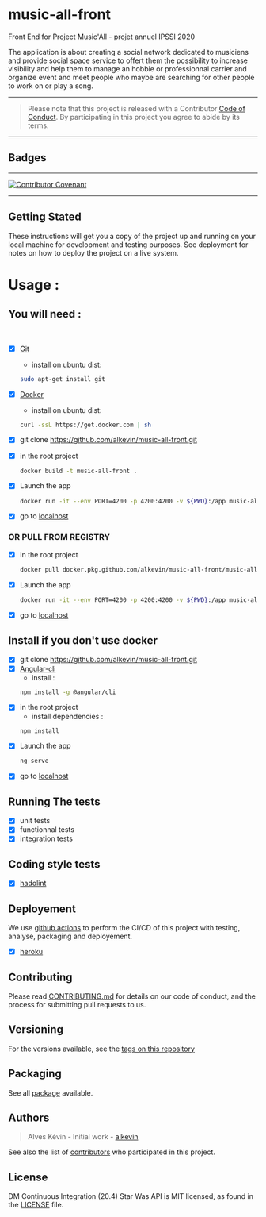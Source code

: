 # music-all-front
Front End for Project Music'All - projet annuel IPSSI 2020

The application is about creating a social network dedicated to musiciens and provide social space service to offert them the possibility to increase visibility and help them to manage an hobbie or professionnal carrier and organize event and meet people who maybe are searching for other people to work on or play a song.

------
>   Please note that this project is released with a Contributor [Code of Conduct](https://github.com/alkevin/music-all-front/blob/master/CODE_OF_CONDUCT.md). By participating in this project you agree to abide by its terms.
------

## Badges 

-------
[![Contributor Covenant](https://img.shields.io/badge/Contributor%20Covenant-v2.0%20adopted-ff69b4.svg)](https://github.com/alkevin/music-all-front/blob/master/CODE_OF_CONDUCT.md)

-------

## Getting Stated
These instructions will get you a copy of the project up and running on your local machine for development and testing purposes. See deployment for notes on how to deploy the project on a live system.

# Usage :

## You will need :
​
- [X] [Git](https://www.atlassian.com/fr/git/tutorials/install-git)
    - install on ubuntu dist:
    ```bash 
    sudo apt-get install git
    ```

- [X] [Docker](https://docs.docker.com/install/)
    - install on ubuntu dist: 
    ```bash 
    curl -ssL https://get.docker.com | sh 
    ```

- [X] git clone https://github.com/alkevin/music-all-front.git

- [X] in the root project
    ```bash
    docker build -t music-all-front .
    ```

- [X] Launch the app
    ```bash
    docker run -it --env PORT=4200 -p 4200:4200 -v ${PWD}:/app music-all-front
    ```

- [X] go to [localhost](http://localhost:4200)

### OR PULL FROM REGISTRY

- [X] in the root project
    ```bash
    docker pull docker.pkg.github.com/alkevin/music-all-front/music-all-front:latest
    ```

- [X] Launch the app
    ```bash
    docker run -it --env PORT=4200 -p 4200:4200 -v ${PWD}:/app music-all-front
    ```

- [X] go to [localhost](http://localhost:4200)

## Install if you don't use docker

- [X] git clone https://github.com/alkevin/music-all-front.git
- [X] [Angular-cli](https://cli.angular.io/)
    - install :
    ```bash 
    npm install -g @angular/cli
    ```
- [X] in the root project
    - install dependencies :
    ```bash 
    npm install
    ```
- [X] Launch the app
    ```bash 
    ng serve
    ```
- [X] go to [localhost](http://localhost:4200)

## Running The tests

- [X] unit tests
- [X] functionnal tests
- [X] integration tests

## Coding style tests

- [X] [hadolint](https://github.com/hadolint/hadolint)

## Deployement
We use [github actions](https://github.com/features/actions) to perform the CI/CD of this project with testing, analyse, packaging and deployement.

- [X] [heroku](https://music-all-front.herokuapp.com/)

## Contributing

Please read [CONTRIBUTING.md](https://github.com/alkevin/music-all-front/blob/master/CONTRIBUTING.md) for details on our code of conduct, and the process for submitting pull requests to us.

## Versioning

For the versions available, see the [tags on this repository](https://github.com/alkevin/music-all-front/releases)

## Packaging

See all [package](https://github.com/alkevin/music-all-front/packages) available.

## Authors

> Alves Kévin - Initial work - [alkevin](https://github.com/alkevin)

See also the list of [contributors](https://github.com/alkevin/music-all-front/graphs/contributors) who participated in this project.

## License

DM Continuous Integration (20.4) Star Was API is MIT licensed, as found in the [LICENSE][0] file.

[0]: https://github.com/alkevin/music-all-front/blob/master/LICENCE.md